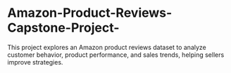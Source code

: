 # Amazon-Product-Reviews-Capstone-Project-
This project explores an Amazon product reviews dataset to analyze customer behavior, product performance, and sales trends, helping sellers improve strategies.  
